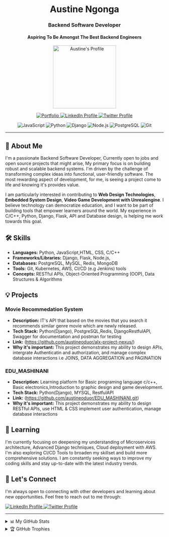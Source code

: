 <div align="center">

  <h1>Austine Ngonga</h1>
  <!-- A short description about your roles -->
  <h3>Backend Software Developer</h3>
  <h4>Aspiring To Be Amongst The Best Backend Engineers</h4>

  <!-- Animated GIF or Static Profile Picture - Replace with your image URL -->
  <img src="https://marketplace.canva.com/_nbAc/MADFkp_nbAc/2/tl/canva-technology-icon-MADFkp_nbAc.png" alt="Austine's Profile" width="200">

  <!-- Badges showcasing your skills -->
  <p>
    <a href="https://www.linkedin.com/pulse/librarify-spotify-books-austine-oduor/">
      <img src="https://img.shields.io/badge/-Portfolio-blueviolet?style=flat-square" alt="Portfolio" />
    </a>
    <a href="https://www.linkedin.com/in/austine-oduor-ngonga">
      <img src="https://img.shields.io/badge/-LinkedIn-blue?style=flat-square&logo=linkedin&logoColor=white" alt="LinkedIn Profile" />
    </a>
    <a href="https://x.com/NgongaAustine">
      <img src="https://img.shields.io/badge/-Twitter-blue?style=flat-square&logo=twitter&logoColor=white" alt="Twitter Profile" />
    </a>
  </p>
  <p>
    <img src="https://img.shields.io/badge/JavaScript-F7DF1E?style=flat-square&logo=javascript&logoColor=black" alt="JavaScript" />
    <img src="https://img.shields.io/badge/Python-3776AB?style=flat-square&logo=python&logoColor=white" alt="Python" />
    <img src="https://img.shields.io/badge/Django-092E20?style=flat-square&logo=django&logoColor=white" alt="Django" />
    <img src="https://img.shields.io/badge/Node.js-339933?style=flat-square&logo=nodedotjs&logoColor=white" alt="Node.js" />
    <img src="https://img.shields.io/badge/PostgreSQL-4169E1?style=flat-square&logo=postgresql&logoColor=white" alt="PostgreSQL" />
    <img src="https://img.shields.io/badge/Git-F05032?style=flat-square&logo=git&logoColor=white" alt="Git" />
    <!-- Add more badges for your skills -->
  </p>

</div>

---

## 🚀 About Me

<!-- A concise and compelling introduction about yourself -->

I'm a passionate Backend Software Developer, Currently open to jobs and open source projects that might arise, My primary focus is on building robust and scalable backend systems. I'm driven by the challenge of transforming complex ideas into functional, user-friendly software.  The most rewarding aspect of development, for me, is seeing a project come to life and knowing it's provides value.

I am particularly interested in contributing to **Web Design Technologies**, **Embedded System Design**, **Video Game Development with Unrealengine**.  I believe technology can democratize education, and I want to be part of building tools that empower learners around the world.  My experience in C/C++, Python, Django, Flask, API and Database design, is helping me work towards this goal.

## 🛠️ Skills

<!-- A structured list of your technical skills -->

*   **Languages:** Python, JavaScript,HTML, CSS, C/C++
*   **Frameworks/Libraries:** Django, Flask, Node.js,
*   **Databases:** PostgreSQL, MySQL, Redis, MongoDB
*   **Tools:** Git, Kubernetes, AWS, CI/CD (e.g Jenkins) tools
*   **Concepts:** RESTful APIs, Object-Oriented Programming (OOP), Data Structures & Algorithms

## 💡 Projects

<!-- Showcase best projects with descriptions and links -->
### Movie Recommedation System

*   **Description:**  IT's API that based on the movies that you search it recommends similar genre movie which are newly released.
*   **Tech Stack:** Python(Django), PostgreSQL,Redis, DjangoRestfulAPI, Swagger for documentation and postman for testing
*   **Link:** (https://github.com/austineoduor/alx-project-nexus/)
*   **Why it's important:** This project demonstrates my ability to design APIs, intergrate Authenticatin and authorization, and manage complex database interactions i.e JOINS, DATA AGGREGATION and PAGINATION

<!-- Consider adding images or GIFs of your projects -->

### EDU_MASHINANI

*   **Description:** Learning platform for Basic programing language c/c++, Basic electronics,Introduction to graphic design and game development.
*   **Tech Stack:** Python(Django), MYSQL, RestfulAPI
*   **Link:** (https://github.com/austineoduor/EDU_MASHINANI.git)
*   **Why it's important:** This project demonstrates my ability to design RESTful APIs, use HTML & CSS  implement user authentication, manage database interactions

<!-- Consider adding images or GIFs of your projects -->

## 🌱 Learning

<!-- What are you currently learning or interested in learning? -->

I'm currently focusing on deepening my understanding of Microservices architecture,  Advanced Django techniques,  Cloud deployment with AWS.  I'm also exploring CI/CD Tools to broaden my skillset and build more comprehensive solutions.  I am constantly seeking ways to improve my coding skills and stay up-to-date with the latest industry trends.

## 🤝 Let's Connect

<!-- Your contact information and a call to action -->

I'm always open to connecting with other developers and learning about new opportunities.  Feel free to reach out to me through:

  <a href="https://www.linkedin.com/in/austine-oduor-ngonga">
      <img src="https://img.shields.io/badge/-LinkedIn-blue?style=flat-square&logo=linkedin&logoColor=white" alt="LinkedIn Profile" />
    </a>
    <a href="https://x.com/NgongaAustine">
      <img src="https://img.shields.io/badge/-Twitter-blue?style=flat-square&logo=twitter&logoColor=white" alt="Twitter Profile" />
    </a>

---

<!-- Optional Section: GitHub Stats -->
<details>
  <summary>📊 My GitHub Stats</summary>
  <br/>
  <!-- GitHub Stats Card -->
  <a href="https://github.com/austineoduor">
    <img align="center" src="https://github-readme-stats.vercel.app/api?username=austineoduor&show_icons=true&theme=dark&line_height=27" alt="austineoduor's GitHub Stats" />
  </a>
  <!-- Most Used Languages Card -->
  <a href="https://github.com/austineoduor">
    <img align="center" src="https://github-readme-stats.vercel.app/api/top-langs/?username=austineoduor&layout=compact&theme=dark" alt="austineoduor's Top Languages" />
  </a>
</details>

<!-- Optional: Trophies-->
<details>
 <summary>🏆 GitHub Trophies</summary>
 <br/>
   <a href="https://github.com/austineoduor">
    <img align="center" src="https://github-profile-trophy.vercel.app/?username=austineoduor&theme=radical" alt="austineoduor's GitHub Trophies" />
  </a>
</details>

<!--
## Thanks for visiting my profile!
-->
